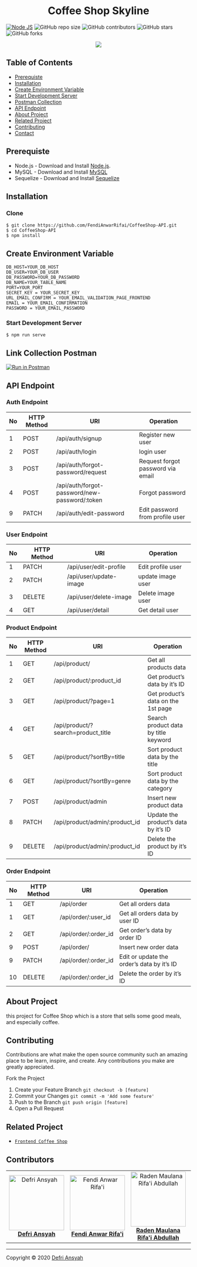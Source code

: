 <h1 align="center">Coffee Shop Skyline</h1>

[![Node JS](https://img.shields.io/badge/Dependencies-Express%20JS-green)](https://nodejs.org/en/)
![GitHub repo size](https://img.shields.io/github/repo-size/FendiAnwarRifai/CoffeeShop-API)
![GitHub contributors](https://img.shields.io/github/contributors/FendiAnwarRifai/CoffeeShop-API)
![GitHub stars](https://img.shields.io/github/stars/FendiAnwarRifai/CoffeeShop-API)
![GitHub forks](https://img.shields.io/github/forks/FendiAnwarRifai/CoffeeShop-API)

<p align="center">
  <a href="https://nodejs.org/" target="blank">
    <img src="https://cdn-images-1.medium.com/max/871/1*d2zLEjERsrs1Rzk_95QU9A.png">
  </a>
</p>

## Table of Contents
* [Prerequiste](#Prerequiste)
* [Installation](#Installation)
* [Create Environment Variable](#create-environment-variable)
* [Start Development Server](#Start-Development-Server)
* [Postman Collection](#Postman-Collection)
* [API Endpoint](#API-Endpoint)
* [About Project](#About-Project)
* [Related Project](#Related-Project)
* [Contributing](#Contributing)
* [Contact](#Contact)


## Prerequiste
- Node.js - Download and Install [Node.js](https://nodejs.org/en/).
- MySQL - Download and Install [MySQL](https://www.mysql.com/downloads/)
- Sequelize - Download and Install [Sequelize](https://sequelize.org/)


## Installation
### Clone
```
$ git clone https://github.com/FendiAnwarRifai/CoffeeShop-API.git
$ cd CoffeeShop-API
$ npm install
```

## Create Environment Variable

```
DB_HOST=YOUR_DB_HOST
DB_USER=YOUR_DB_USER
DB_PASSWORD=YOUR_DB_PASSWORD
DB_NAME=YOUR_TABLE_NAME
PORT=YOUR_PORT
SECRET_KEY = YOUR_SECRET_KEY
URL_EMAIL_CONFIRM = YOUR_EMAIL_VALIDATION_PAGE_FRONTEND
EMAIL = YOUR_EMAIL_CONFIRMATION
PASSWORD = YOUR_EMAIL_PASSWORD
```

### Start Development Server
```
$ npm run serve
```
## Link Collection Postman
[![Run in Postman](https://run.pstmn.io/button.svg)](https://app.getpostman.com/run-collection/b14d5faf192b7b980d32)

## API Endpoint
### Auth Endpoint
| No  | HTTP Method | URI                                           | Operation                                  |
| --- | ----------- | --------------------------------------------- | ------------------------------------------ |
| 1   | POST        | /api/auth/signup                              | Register new user                          |
| 2   | POST        | /api/auth/login                               | login user                                 |
| 3   | POST        | /api/auth/forgot-password/request             | Request forgot password via email          |
| 4   | POST        | /api/auth/forgot-password/new-password/:token | Forgot password                            |
| 9   | PATCH       | /api/auth/edit-password                       | Edit password from profile user            |

### User Endpoint
| No  | HTTP Method | URI                              | Operation                                  |
| --- | ----------- | -------------------------------- | ------------------------------------------ |
| 1   | PATCH       | /api/user/edit-profile           | Edit profile user                          |
| 2   | PATCH       | /api/user/update-image           | update image user                          |
| 3   | DELETE      | /api/user/delete-image           | Delete image user                          |
| 4   | GET         | /api/user/detail                 | Get detail user                            |

### Product Endpoint
| No  | HTTP Method | URI                                  | Operation                                 |
| --- | ----------- | ------------------------------------ | ----------------------------------------- |
| 1   | GET         | /api/product/                     | Get all products data                     |
| 2   | GET         | /api/product/:product_id          | Get product’s data by it’s ID             |
| 3   | GET         | /api/product/?page=1              | Get product’s data on the 1st page        |
| 4   | GET         | /api/product/?search=product_title| Search product data by title keyword      |
| 5   | GET         | /api/product/?sortBy=title        | Sort product data by the title            |
| 6   | GET         | /api/product/?sortBy=genre        | Sort product data by the category         |
| 7   | POST        | /api/product/admin                | Insert new product data                   |
| 8   | PATCH       | /api/product/admin/:product_id    | Update the product’s data by it’s ID      |
| 9   | DELETE      | /api/product/admin/:product_id    | Delete the product by it’s ID             |

### Order Endpoint
| No  | HTTP Method | URI                                 | Operation                                  |
| --- | ----------- | ----------------------------------- | ------------------------------------------ |
| 1   | GET         | /api/order                       | Get all orders data                        |
| 1   | GET         | /api/order/:user_id              | Get all orders data by user ID             |
| 2   | GET         | /api/order/:order_id             | Get order’s data by order ID               |
| 9   | POST        | /api/order/                      | Insert new order data                      |
| 9   | PATCH       | /api/order/:order_id             | Edit or update the order’s data by it’s ID |
| 10  | DELETE      | /api/order/:order_id             | Delete the order by it’s ID                |

## About Project
this project for Coffee Shop which is a store that sells some good meals, and especially coffee.

## Contributing

Contributions are what make the open source community such an amazing place to be learn, inspire, and create. Any contributions you make are greatly appreciated.

Fork the Project
1. Create your Feature Branch  ```git checkout -b [feature]```
2. Commit your Changes ```git commit -m 'Add some feature'```
3. Push to the Branch ```git push origin [feature]```
4. Open a Pull Request

## Related Project
* [`Frontend Coffee Shop`](https://github.com/maulanarifai114/frontend-coffee-shop)

## Contributors
<center>
  <table>
    <tr>
      <td align="center">
        <a href="https://github.com/defri-ansyah">
          <img width="150" src="https://avatars1.githubusercontent.com/u/73015398?s=400&u=72939e4bacd74f0ad4de21d2c8e1a0bfe8f3b059&v=4" alt="Defri Ansyah"><br/>
          <b>Defri Ansyah</b>
        </a>
      </td>
      <td align="center">
        <a href="https://github.com/FendiAnwarRifai">
          <img width="150" src="https://avatars0.githubusercontent.com/u/73191453?s=400&u=b47808a771d90a7fc302b683e46cf34cde16ab88&v=4" alt="Fendi Anwar Rifa'i"><br/>
          <b>Fendi Anwar Rifa'i</b>
        </a>
      </td>
      <td align="center">
        <a href="https://github.com/maulanarifai114">
          <img width="150" src="https://avatars2.githubusercontent.com/u/72542280?s=400&u=09207f92a439d660f07bb376109fb02b82de500c&v=4" alt="Raden Maulana Rifa'i Abdullah"><br/>
          <b>Raden Maulana Rifa'i Abdullah</b>
        </a>
      </td>
      <td align="center">
        <a href="https://github.com/safiratrisa">
          <img width="150" src="https://avatars1.githubusercontent.com/u/41407774?s=400&v=4" alt="Trisa Safira Hasanah"><br/>
          <b>Trisa Safira Hasanah</b>
        </a>
      </td>
    </tr>
  </table>
</center>

---
Copyright © 2020 [Defri Ansyah](https://github.com/defri-ansyah)